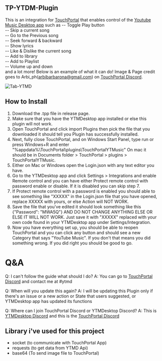 ## TP-YTDM-Plugin
This is an integration for [TouchPortal](https://www.touch-portal.com/) that enables control of the [Youtube Music Desktop app](https://ytmdesktop.app) such as
-- Toggle Play button\
-- Skip a current song\
-- Go to the Previous song\
-- Seek forward & backward\
-- Show lyrics\
-- Like & Dislike the current song\
-- Add to library\
-- Add to Playlist\
-- Volume up and down\
and a lot more! Below is an example of what it can do! Image & Page credit goes to  Arbi_ph(arbibarbarona@gmail.com)  on [TouchPortal Discord](https://discord.gg/MgxQb8r).

![Tab-YTMD](https://user-images.githubusercontent.com/55416314/107865596-001dec00-6e1d-11eb-8896-07fd6ee6ad9a.png)

## How to Install
1. Download the .tpp file in release page.
2. Make sure that you have the YTMDesktop app installed or else this plugin will not work.
3. Open TouchPortal and click import Plugins then pick the file that you downloaded it should tell you Plugin has successfully installed.
4. Next, fully close TouchPortal, and on Windows Start Panel, type run or press Windows+R and enter "%appdata%\TouchPortal\plugins\TouchPortalYTMusic" On mac it should be in Documents folder > TouchPortal > plugins > TouchPortalYTMusic.
5. Either on Mac or Windows open the Login.json with any text editor you have.
6. Go to the YTMDesktop app and click Settings > Integrations and enable Remote control and you can have either Protect remote control with password enable or disable.    If it is disabled you can skip step 7.
7. If Protect remote control with a password is enabled you should able to see something like "XXXXX" in the Login.json file that you have opened, replace XXXXX with yours, or else Action will NOT WORK.
8. Save the file that you've edited it should look something like this {"Password": "MWA5Q"} AND DO NOT CHANGE ANYTHING ELSE OR ELSE IT WILL NOT WORK. Just save it with "XXXXX" replaced with your own code found in your YTMDesktop app under Settings/Integration.
9. Now you have everything set up, you should be able to reopen TouchPortal and you can click any button and should see a new Category that says "YouTube Music". If you don't that means you did something wrong. If you did right you should be good to go.

# Q&A
Q: I can't follow the guide what should I do?
A: You can go to [TouchPortal Discord](https://discord.gg/MgxQb8r) and contact me at #ytmd

Q: When will you update this again?
A: I will be updating this Plugin only if there's an issue or a new action or State that users suggested, or YTMDesktop app has updated its functions

Q: Where can I join TouchPortal Discord or YTMDesktop Discord?
A: This is [YTMDesktop Discord](https://discord.gg/jEdRHKg7bG) and this is the [TouchPortal Discord](https://discord.gg/MgxQb8r)

## Library i've used for this project
- socket (to communicate with TouchPortal App)
- requests (to get data from YTMD Api)
- base64 (To send image file to TouchPortal)

